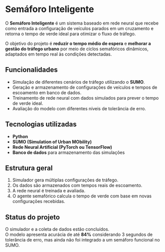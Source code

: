 # Semáforo Inteligente

O **Semáforo Inteligente** é um sistema baseado em rede neural que recebe como entrada a configuração de veículos parados em um cruzamento e retorna o tempo de verde ideal para otimizar o fluxo de tráfego.  

O objetivo do projeto é **reduzir o tempo médio de espera** e **melhorar a gestão do tráfego urbano** por meio de ciclos semafóricos dinâmicos, adaptados em tempo real às condições detectadas.

## Funcionalidades
- Simulação de diferentes cenários de tráfego utilizando o **SUMO**.
- Geração e armazenamento de configurações de veículos e tempos de escoamento em banco de dados.
- Treinamento de rede neural com dados simulados para prever o tempo de verde ideal.
- Avaliação do modelo com diferentes níveis de tolerância de erro.

## Tecnologias utilizadas
- **Python**  
- **SUMO (Simulation of Urban MObility)**  
- **Rede Neural Artificial (PyTorch ou TensorFlow)**  
- **Banco de dados** para armazenamento das simulações  

## Estrutura geral
1. Simulador gera múltiplas configurações de tráfego.
2. Os dados são armazenados com tempos reais de escoamento.
3. A rede neural é treinada e avaliada.
4. O agente semafórico calcula o tempo de verde com base em novas configurações recebidas.

## Status do projeto
O simulador e a coleta de dados estão concluídos.  
O modelo apresenta acurácia de até **84%** considerando 3 segundos de tolerância de erro, mas ainda não foi integrado a um semáforo funcional no SUMO.
